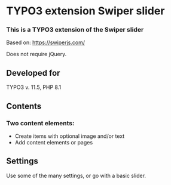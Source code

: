 # TYPO3 extension Swiper slider

### This is a TYPO3 extension of the Swiper slider
Based on: https://swiperjs.com/

Does not require jQuery.

## Developed for
TYPO3 v. 11.5, PHP 8.1

## Contents
### Two content elements:
* Create items with optional image and/or text
* Add content elements or pages

## Settings
Use some of the many settings, or go with a basic slider.